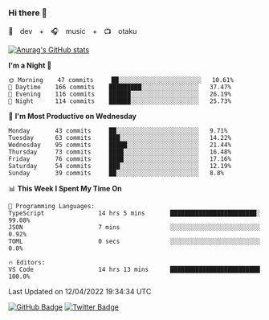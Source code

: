 ### Hi there 👋

🚀　dev　+　🎧　music　+　📺　otaku


[![Anurag's GitHub stats](https://github-readme-stats.vercel.app/api?username=koheitasaka&count_private=true&show_icons=true&theme=monokai)](https://github.com/koheitasaka/github-readme-stats)

<!--START_SECTION:waka-->
**I'm a Night 🦉** 

```text
🌞 Morning    47 commits     ██░░░░░░░░░░░░░░░░░░░░░░░   10.61% 
🌆 Daytime    166 commits    █████████░░░░░░░░░░░░░░░░   37.47% 
🌃 Evening    116 commits    ██████░░░░░░░░░░░░░░░░░░░   26.19% 
🌙 Night      114 commits    ██████░░░░░░░░░░░░░░░░░░░   25.73%

```
📅 **I'm Most Productive on Wednesday** 

```text
Monday       43 commits     ██░░░░░░░░░░░░░░░░░░░░░░░   9.71% 
Tuesday      63 commits     ███░░░░░░░░░░░░░░░░░░░░░░   14.22% 
Wednesday    95 commits     █████░░░░░░░░░░░░░░░░░░░░   21.44% 
Thursday     73 commits     ████░░░░░░░░░░░░░░░░░░░░░   16.48% 
Friday       76 commits     ████░░░░░░░░░░░░░░░░░░░░░   17.16% 
Saturday     54 commits     ███░░░░░░░░░░░░░░░░░░░░░░   12.19% 
Sunday       39 commits     ██░░░░░░░░░░░░░░░░░░░░░░░   8.8%

```


📊 **This Week I Spent My Time On** 

```text
💬 Programming Languages: 
TypeScript               14 hrs 5 mins       ████████████████████████░   99.08% 
JSON                     7 mins              ░░░░░░░░░░░░░░░░░░░░░░░░░   0.92% 
TOML                     0 secs              ░░░░░░░░░░░░░░░░░░░░░░░░░   0.0%

🔥 Editors: 
VS Code                  14 hrs 13 mins      █████████████████████████   100.0%

```


 Last Updated on 12/04/2022 19:34:34 UTC
<!--END_SECTION:waka-->

[![GitHub Badge](https://img.shields.io/badge/GitHub-100000?style=for-the-badge&logo=github&logoColor=white)](https://github.com/koheitasaka)
[![Twitter Badge](https://img.shields.io/badge/Twitter-1DA1F2?style=for-the-badge&logo=twitter&logoColor=white)](https://twitter.com/sleep_asleep_)
